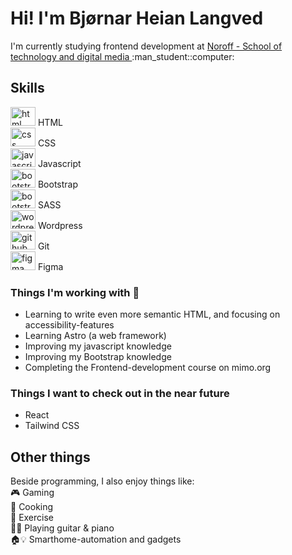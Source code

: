 <H1> Hi! I'm Bjørnar Heian Langved </h1>

<p>
I'm currently studying frontend development at <a href="https://www.noroff.no/">Noroff - School of technology and digital media </a> :man_student::computer:  
</p>

<h2>Skills</h2>

<img src="https://raw.githubusercontent.com/rahuldkjain/github-profile-readme-generator/master/src/images/icons/FrontendDevelopment/html.svg" alt="html" height="30" width="40" style="max-width: 100%;"> HTML <br>
<img src="https://raw.githubusercontent.com/rahuldkjain/github-profile-readme-generator/master/src/images/icons/FrontendDevelopment/css.svg" alt="css" height="30" width="40" style="max-width: 100%;"> CSS <br>
<img src="https://raw.githubusercontent.com/rahuldkjain/github-profile-readme-generator/master/src/images/icons/ProgrammingLanguages/javascript.svg" alt="javascript" height="30" width="40" style="max-width: 100%;"> Javascript <br>
<img src="https://raw.githubusercontent.com/rahuldkjain/github-profile-readme-generator/master/src/images/icons/FrontendDevelopment/bootstrap.svg" alt="bootstrap" height="30" width="40" style="max-width: 100%;"> Bootstrap <br>
<img src="https://raw.githubusercontent.com/rahuldkjain/github-profile-readme-generator/master/src/images/icons/FrontendDevelopment/sass.svg" alt="bootstrap" height="30" width="40" style="max-width: 100%;"> SASS <br>
<img src="https://raw.githubusercontent.com/rahuldkjain/github-profile-readme-generator/master/src/images/icons/Social/wordpress.svg" alt="wordpress" height="30" width="40" style="max-width: 100%;"> Wordpress <br>
<img src="https://raw.githubusercontent.com/rahuldkjain/github-profile-readme-generator/master/src/images/icons/Social/github.svg" alt="github" height="30" width="40" style="max-width: 100%;"> Git <br>
<img src="https://raw.githubusercontent.com/rahuldkjain/github-profile-readme-generator/master/src/images/icons/Software/figma.svg" alt="figma" height="30" width="40" style="max-width: 100%;"> Figma <br>


<h3>Things I'm working with 🌱</h3>
<ul>
  <li>Learning to write even more semantic HTML, and focusing on accessibility-features</li>
  <li>Learning Astro (a web framework)</li>
  <li>Improving my javascript knowledge</li>
  <li>Improving my Bootstrap knowledge</li>
  <li>Completing the Frontend-development course on mimo.org</li>
</ul>

<h3>Things I want to check out in the near future</h3>
<ul>
  <li>React</li>
  <li>Tailwind CSS</li>
</ul>

<h2>Other things</h2>

Beside programming, I also enjoy things like: <br>
:video_game: Gaming <br>
:shallow_pan_of_food: Cooking <br>
:running: Exercise <br>
:guitar::musical_keyboard: Playing guitar & piano <br>
:house::bulb: Smarthome-automation and gadgets 
